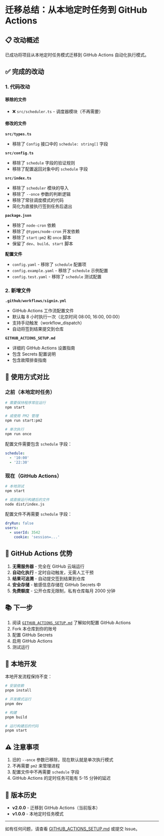 # 迁移总结：从本地定时任务到 GitHub Actions

## 📋 改动概述

已成功将项目从本地定时任务模式迁移到 GitHub Actions 自动化执行模式。

## ✅ 完成的改动

### 1. 代码改动

#### 移除的文件

- ❌ `src/scheduler.ts` - 调度器模块（不再需要）

#### 修改的文件

**`src/types.ts`**

- 移除了 `Config` 接口中的 `schedule: string[]` 字段

**`src/config.ts`**

- 移除了 `schedule` 字段的验证规则
- 移除了配置返回对象中的 `schedule` 字段

**`src/index.ts`**

- 移除了 `scheduler` 模块的导入
- 移除了 `--once` 参数的判断逻辑
- 移除了常驻调度模式的代码
- 简化为直接执行签到任务后退出

**`package.json`**

- 移除了 `node-cron` 依赖
- 移除了 `@types/node-cron` 开发依赖
- 移除了 `start:pm2` 和 `once` 脚本
- 保留了 `dev`、`build`、`start` 脚本

**配置文件**

- `config.yaml` - 移除了 `schedule` 配置项
- `config.example.yaml` - 移除了 `schedule` 示例配置
- `config.test.yaml` - 移除了 `schedule` 测试配置

### 2. 新增文件

**`.github/workflows/signin.yml`**

- GitHub Actions 工作流配置文件
- 默认每 8 小时执行一次（北京时间 08:00, 16:00, 00:00）
- 支持手动触发（workflow_dispatch）
- 自动将签到结果提交到仓库

**`GITHUB_ACTIONS_SETUP.md`**

- 详细的 GitHub Actions 设置指南
- 包含 Secrets 配置说明
- 包含故障排查指南

## 🔄 使用方式对比

### 之前（本地定时任务）

```bash
# 需要保持程序常驻运行
npm start

# 或使用 PM2 管理
npm run start:pm2

# 单次执行
npm run once
```

配置文件需要包含 `schedule` 字段：

```yaml
schedule:
  - '10:00'
  - '22:30'
```

### 现在（GitHub Actions）

```bash
# 本地测试
npm start

# 或直接运行构建后的文件
node dist/index.js
```

配置文件不再需要 `schedule` 字段：

```yaml
dryRun: false
users:
  - userId: 3542
    cookie: 'session=...'
```

## 🚀 GitHub Actions 优势

1. **无需服务器** - 完全在 GitHub 云端运行
2. **自动化执行** - 定时自动触发，无需人工干预
3. **结果可追溯** - 自动提交签到结果到仓库
4. **安全存储** - 敏感信息存储在 GitHub Secrets 中
5. **免费额度** - 公开仓库无限制，私有仓库每月 2000 分钟

## 📚 下一步

1. 阅读 [`GITHUB_ACTIONS_SETUP.md`](./GITHUB_ACTIONS_SETUP.md) 了解如何配置 GitHub Actions
2. Fork 本仓库到你的账号
3. 配置 GitHub Secrets
4. 启用 GitHub Actions
5. 测试运行

## 🔧 本地开发

本地开发流程保持不变：

```bash
# 安装依赖
pnpm install

# 开发模式运行
pnpm dev

# 构建
pnpm build

# 运行构建后的代码
pnpm start
```

## ⚠️ 注意事项

1. 旧的 `--once` 参数已移除，现在默认就是单次执行模式
2. 不再需要 `pm2` 来管理进程
3. 配置文件中不再需要 `schedule` 字段
4. GitHub Actions 的定时任务可能有 5-15 分钟的延迟

## 📝 版本历史

- **v2.0.0** - 迁移到 GitHub Actions（当前版本）
- **v1.0.0** - 本地定时任务模式

---

如有任何问题，请查看 [GITHUB_ACTIONS_SETUP.md](./GITHUB_ACTIONS_SETUP.md) 或提交 Issue。

